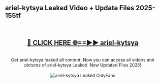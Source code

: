 <h2>ariel-kytsya Leaked Video + Update Files 2025- 155tf</h2>
<br>
<div align="center">
<h2><a href="https://libra.edu.pl?ariel-kytsya" rel="nofollow">🔴 CLICK HERE 🌐==►► ariel-kytsya</a></h2>
<br>
Get ariel-kytsya leaked all content. Now you can access all videos and pictures of ariel-kytsya Leaked. New Updated Files 2025!
<br>
<br>
<a href="https://libra.edu.pl?ariel-kytsya" rel="nofollow" data-target="animated-image.originalLink"><img src="https://i.ibb.co.com/WyWwxjT/player-gif2.gif" alt="ariel-kytsya Leaked OnlyFans" style="max-width: 100%; display: inline-block;" data-target="animated-image.originalImage"></a>
</div>
<br>